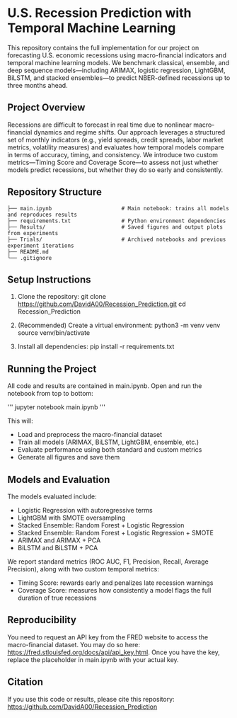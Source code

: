 # U.S. Recession Prediction with Temporal Machine Learning

This repository contains the full implementation for our project on forecasting U.S. economic recessions using macro-financial indicators and temporal machine learning models. We benchmark classical, ensemble, and deep sequence models—including ARIMAX, logistic regression, LightGBM, BiLSTM, and stacked ensembles—to predict NBER-defined recessions up to three months ahead.

## Project Overview

Recessions are difficult to forecast in real time due to nonlinear macro-financial dynamics and regime shifts. Our approach leverages a structured set of monthly indicators (e.g., yield spreads, credit spreads, labor market metrics, volatility measures) and evaluates how temporal models compare in terms of accuracy, timing, and consistency. We introduce two custom metrics—Timing Score and Coverage Score—to assess not just whether models predict recessions, but whether they do so early and consistently.

## Repository Structure

```
├── main.ipynb                      # Main notebook: trains all models and reproduces results
├── requirements.txt                # Python environment dependencies
├── Results/                        # Saved figures and output plots from experiments
├── Trials/                         # Archived notebooks and previous experiment iterations
├── README.md                       
└── .gitignore
```

## Setup Instructions

1. Clone the repository:
   git clone https://github.com/DavidA00/Recession_Prediction.git
   cd Recession_Prediction

2. (Recommended) Create a virtual environment:
   python3 -m venv venv
   source venv/bin/activate

3. Install all dependencies:
   pip install -r requirements.txt

## Running the Project

All code and results are contained in main.ipynb. Open and run the notebook from top to bottom:

'''
jupyter notebook main.ipynb
'''

This will:
- Load and preprocess the macro-financial dataset
- Train all models (ARIMAX, BiLSTM, LightGBM, ensemble, etc.)
- Evaluate performance using both standard and custom metrics
- Generate all figures and save them

## Models and Evaluation

The models evaluated include:
- Logistic Regression with autoregressive terms
- LightGBM with SMOTE oversampling
- Stacked Ensemble: Random Forest + Logistic Regression
- Stacked Ensemble: Random Forest + Logistic Regression + SMOTE
- ARIMAX and ARIMAX + PCA
- BiLSTM and BiLSTM + PCA

We report standard metrics (ROC AUC, F1, Precision, Recall, Average Precision), along with two custom temporal metrics:
- Timing Score: rewards early and penalizes late recession warnings
- Coverage Score: measures how consistently a model flags the full duration of true recessions

## Reproducibility

You need to request an API key from the FRED website to access the macro-financial dataset. You may do so here: https://fred.stlouisfed.org/docs/api/api_key.html. 
Once you have the key, replace the placeholder in main.ipynb with your actual key. 


## Citation

If you use this code or results, please cite this repository:  
https://github.com/DavidA00/Recession_Prediction
